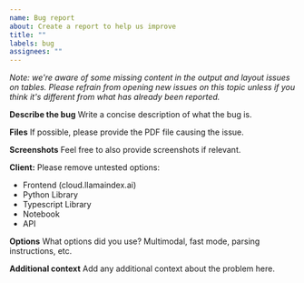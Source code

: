 ```yaml
---
name: Bug report
about: Create a report to help us improve
title: ""
labels: bug
assignees: ""
---
```


_Note: we're aware of some missing content in the output and layout issues on tables. Please refrain from opening new issues on this topic unless if you think it's different from what has already been reported._

**Describe the bug**
Write a concise description of what the bug is.

**Files**
If possible, please provide the PDF file causing the issue.

**Screenshots**
Feel free to also provide screenshots if relevant.

**Client:**
Please remove untested options:

- Frontend (cloud.llamaindex.ai)
- Python Library
- Typescript Library
- Notebook
- API

**Options**
What options did you use? Multimodal, fast mode, parsing instructions, etc.

**Additional context**
Add any additional context about the problem here.
